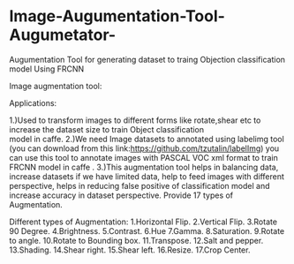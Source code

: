 # Image-Augumentation-Tool-Augumetator-
Augumentation Tool for generating dataset to traing Objection classification model Using FRCNN


Image augmentation tool:

Applications:

1.)Used to transform images to different forms like rotate,shear etc to increase the dataset size to train Object classification        
   model in caffe.
2.)We need Image datasets to annotated using labelimg tool (you can download from this link:https://github.com/tzutalin/labelImg) 
   you can use this tool to annotate images with PASCAL VOC xml format to train FRCNN model in caffe .
3.)This augmentation tool helps in balancing data, increase datasets if we have limited data, help to feed images with different 
   perspective, helps in reducing false positive of classification model and increase accuracy in dataset perspective.
   Provide 17 types of Augmentation.
   
   Different types of Augmentation:
        1.Horizontal Flip.
        2.Vertical Flip.
        3.Rotate 90 Degree.
        4.Brightness.
        5.Contrast.
        6.Hue
        7.Gamma.
        8.Saturation.
        9.Rotate to angle.
        10.Rotate to Bounding box.
        11.Transpose.
        12.Salt and pepper.
        13.Shading.
        14.Shear right.
        15.Shear left.
        16.Resize.
        17.Crop Center.    



